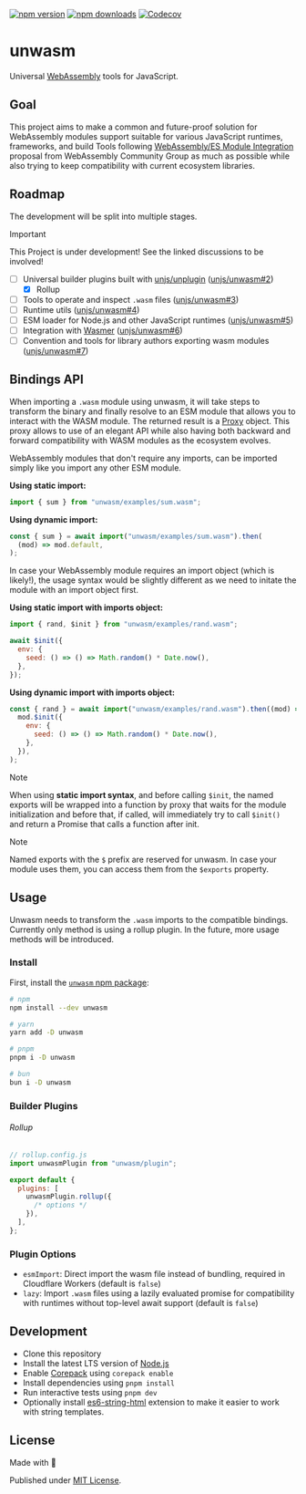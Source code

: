 [![npm version][npm-version-src]][npm-version-href]
[![npm downloads][npm-downloads-src]][npm-downloads-href]
[![Codecov][codecov-src]][codecov-href]

# unwasm

Universal [WebAssembly](https://webassembly.org/) tools for JavaScript.

## Goal

This project aims to make a common and future-proof solution for WebAssembly modules support suitable for various JavaScript runtimes, frameworks, and build Tools following [WebAssembly/ES Module Integration](https://github.com/WebAssembly/esm-integration/tree/main/proposals/esm-integration) proposal from WebAssembly Community Group as much as possible while also trying to keep compatibility with current ecosystem libraries.

## Roadmap

The development will be split into multiple stages.

> [!IMPORTANT]
> This Project is under development! See the linked discussions to be involved!

- [ ] Universal builder plugins built with [unjs/unplugin](https://github.com/unjs/unplugin) ([unjs/unwasm#2](https://github.com/unjs/unwasm/issues/2))
  - [x] Rollup
- [ ] Tools to operate and inspect `.wasm` files ([unjs/unwasm#3](https://github.com/unjs/unwasm/issues/3))
- [ ] Runtime utils ([unjs/unwasm#4](https://github.com/unjs/unwasm/issues/4))
- [ ] ESM loader for Node.js and other JavaScript runtimes ([unjs/unwasm#5](https://github.com/unjs/unwasm/issues/5))
- [ ] Integration with [Wasmer](https://github.com/wasmerio) ([unjs/unwasm#6](https://github.com/unjs/unwasm/issues/6))
- [ ] Convention and tools for library authors exporting wasm modules ([unjs/unwasm#7](https://github.com/unjs/unwasm/issues/7))

## Bindings API

When importing a `.wasm` module using unwasm, it will take steps to transform the binary and finally resolve to an ESM module that allows you to interact with the WASM module. The returned result is a [Proxy](https://developer.mozilla.org/en-US/docs/Web/JavaScript/Reference/Global_Objects/Proxy) object. This proxy allows to use of an elegant API while also having both backward and forward compatibility with WASM modules as the ecosystem evolves.

WebAssembly modules that don't require any imports, can be imported simply like you import any other ESM module.

**Using static import:**

```js
import { sum } from "unwasm/examples/sum.wasm";
```

**Using dynamic import:**

```js
const { sum } = await import("unwasm/examples/sum.wasm").then(
  (mod) => mod.default,
);
```

In case your WebAssembly module requires an import object (which is likely!), the usage syntax would be slightly different as we need to initate the module with an import object first.

**Using static import with imports object:**

```js
import { rand, $init } from "unwasm/examples/rand.wasm";

await $init({
  env: {
    seed: () => () => Math.random() * Date.now(),
  },
});
```

**Using dynamic import with imports object:**

```js
const { rand } = await import("unwasm/examples/rand.wasm").then((mod) =>
  mod.$init({
    env: {
      seed: () => () => Math.random() * Date.now(),
    },
  }),
);
```

> [!NOTE]
> When using **static import syntax**, and before calling `$init`, the named exports will be wrapped into a function by proxy that waits for the module initialization and before that, if called, will immediately try to call `$init()` and return a Promise that calls a function after init.

> [!NOTE]
> Named exports with the `$` prefix are reserved for unwasm. In case your module uses them, you can access them from the `$exports` property.

## Usage

Unwasm needs to transform the `.wasm` imports to the compatible bindings. Currently only method is using a rollup plugin. In the future, more usage methods will be introduced.

### Install

First, install the [`unwasm` npm package](https://www.npmjs.com/package/unwasm):

```sh
# npm
npm install --dev unwasm

# yarn
yarn add -D unwasm

# pnpm
pnpm i -D unwasm

# bun
bun i -D unwasm
```

### Builder Plugins

###### Rollup

```js
// rollup.config.js
import unwasmPlugin from "unwasm/plugin";

export default {
  plugins: [
    unwasmPlugin.rollup({
      /* options */
    }),
  ],
};
```

### Plugin Options

- `esmImport`: Direct import the wasm file instead of bundling, required in Cloudflare Workers (default is `false`)
- `lazy`: Import `.wasm` files using a lazily evaluated promise for compatibility with runtimes without top-level await support (default is `false`)

## Development

- Clone this repository
- Install the latest LTS version of [Node.js](https://nodejs.org/en/)
- Enable [Corepack](https://github.com/nodejs/corepack) using `corepack enable`
- Install dependencies using `pnpm install`
- Run interactive tests using `pnpm dev`
- Optionally install [es6-string-html](https://marketplace.visualstudio.com/items?itemName=Tobermory.es6-string-html) extension to make it easier to work with string templates.

## License

Made with 💛

Published under [MIT License](./LICENSE).

<!-- Badges -->

[npm-version-src]: https://img.shields.io/npm/v/unwasm?style=flat&colorA=18181B&colorB=F0DB4F
[npm-version-href]: https://npmjs.com/package/unwasm
[npm-downloads-src]: https://img.shields.io/npm/dm/unwasm?style=flat&colorA=18181B&colorB=F0DB4F
[npm-downloads-href]: https://npmjs.com/package/unwasm
[codecov-src]: https://img.shields.io/codecov/c/gh/unjs/unwasm/main?style=flat&colorA=18181B&colorB=F0DB4F
[codecov-href]: https://codecov.io/gh/unjs/unwasm

